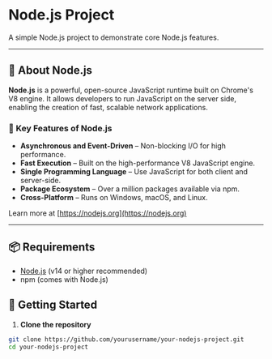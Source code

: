 # Node.js Project

A simple Node.js project to demonstrate core Node.js features.

---

## 📘 About Node.js

**Node.js** is a powerful, open-source JavaScript runtime built on Chrome's V8 engine. It allows developers to run JavaScript on the server side, enabling the creation of fast, scalable network applications.

### 🌟 Key Features of Node.js

- **Asynchronous and Event-Driven** – Non-blocking I/O for high performance.
- **Fast Execution** – Built on the high-performance V8 JavaScript engine.
- **Single Programming Language** – Use JavaScript for both client and server-side.
- **Package Ecosystem** – Over a million packages available via npm.
- **Cross-Platform** – Runs on Windows, macOS, and Linux.

Learn more at [https://nodejs.org](https://nodejs.org)

---

## 📦 Requirements

- [Node.js](https://nodejs.org/) (v14 or higher recommended)
- npm (comes with Node.js)

## 🚀 Getting Started

1. **Clone the repository**

```bash
git clone https://github.com/yourusername/your-nodejs-project.git
cd your-nodejs-project
